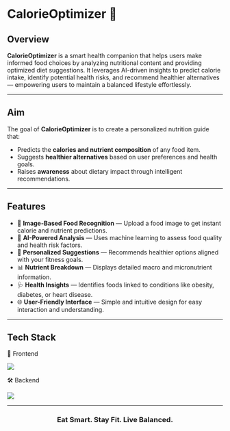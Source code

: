<h1 align="">CalorieOptimizer 🎯 </h1>

<h2>Overview</h2>
<p>
<b>CalorieOptimizer</b> is a smart health companion that helps users make informed food choices by analyzing nutritional content and providing optimized diet suggestions. 
It leverages AI-driven insights to predict calorie intake, identify potential health risks, and recommend healthier alternatives — empowering users to maintain a balanced lifestyle effortlessly.
</p>

<hr>

<h2>Aim</h2>
<p>
The goal of <b>CalorieOptimizer</b> is to create a personalized nutrition guide that:
</p>
<ul>
  <li>Predicts the <b>calories and nutrient composition</b> of any food item.</li>
  <li>Suggests <b>healthier alternatives</b> based on user preferences and health goals.</li>
  <li>Raises <b>awareness</b> about dietary impact through intelligent recommendations.</li>
</ul>

<hr>

<h2>Features</h2>
<ul>
  <li>🍔 <b>Image-Based Food Recognition</b> — Upload a food image to get instant calorie and nutrient predictions.</li>
  <li>🧠 <b>AI-Powered Analysis</b> — Uses machine learning to assess food quality and health risk factors.</li>
  <li>🥗 <b>Personalized Suggestions</b> — Recommends healthier options aligned with your fitness goals.</li>
  <li>📊 <b>Nutrient Breakdown</b> — Displays detailed macro and micronutrient information.</li>
  <li>🩺 <b>Health Insights</b> — Identifies foods linked to conditions like obesity, diabetes, or heart disease.</li>
  <li>🌐 <b>User-Friendly Interface</b> — Simple and intuitive design for easy interaction and understanding.</li>
</ul>

<hr>

<h2>Tech Stack</h2>
🎨 Frontend
<p align="left"> <img src="https://skillicons.dev/icons?i=html,css,js,react" /> </p>
🛠️ Backend
<p align="left"> <img src="https://skillicons.dev/icons?i=python,tensorflow,flask,scikitlearn,mongodb,jupyter" /> </p>

<hr>

<h3 align="center">Eat Smart. Stay Fit. Live Balanced.</h3>
